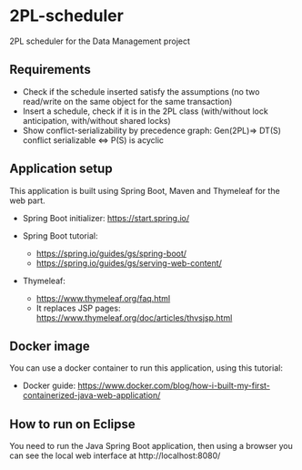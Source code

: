 # 2PL-scheduler

2PL scheduler for the Data Management project

## Requirements
	
- Check if the schedule inserted satisfy the assumptions (no two read/write on the same object for the same transaction)
- Insert a schedule, check if it is in the 2PL class (with/without lock anticipation, with/without shared locks)
- Show conflict-serializability by precedence graph: Gen(2PL)=> DT(S) conflict serializable <=> P(S) is acyclic

## Application setup

This application is built using Spring Boot, Maven and Thymeleaf for the web part.

- Spring Boot initializer: https://start.spring.io/
- Spring Boot tutorial:

	- https://spring.io/guides/gs/spring-boot/
	- https://spring.io/guides/gs/serving-web-content/
- Thymeleaf:

	- https://www.thymeleaf.org/faq.html 
	- It replaces JSP pages: https://www.thymeleaf.org/doc/articles/thvsjsp.html

## Docker image

You can use a docker container to run this application, using this tutorial:

- Docker guide: https://www.docker.com/blog/how-i-built-my-first-containerized-java-web-application/

## How to run on Eclipse

You need to run the Java Spring Boot application, then using a browser you can see the local web interface at http://localhost:8080/

